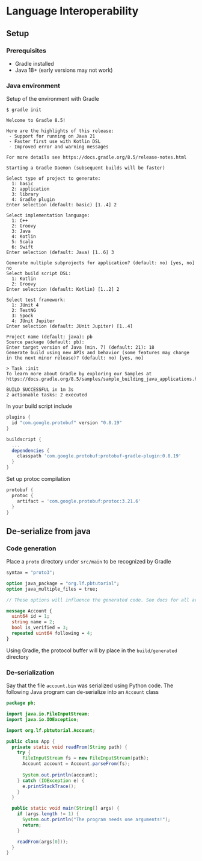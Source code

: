 # Language Interoperability

## Setup

### Prerequisites

- Gradle installed
- Java 18+ (early versions may not work)

### Java environment

Setup of the environment with Gradle

```shell
$ gradle init

Welcome to Gradle 8.5!

Here are the highlights of this release:
 - Support for running on Java 21
 - Faster first use with Kotlin DSL
 - Improved error and warning messages

For more details see https://docs.gradle.org/8.5/release-notes.html

Starting a Gradle Daemon (subsequent builds will be faster)

Select type of project to generate:
  1: basic
  2: application
  3: library
  4: Gradle plugin
Enter selection (default: basic) [1..4] 2

Select implementation language:
  1: C++
  2: Groovy
  3: Java
  4: Kotlin
  5: Scala
  6: Swift
Enter selection (default: Java) [1..6] 3

Generate multiple subprojects for application? (default: no) [yes, no] no
Select build script DSL:
  1: Kotlin
  2: Groovy
Enter selection (default: Kotlin) [1..2] 2

Select test framework:
  1: JUnit 4
  2: TestNG
  3: Spock
  4: JUnit Jupiter
Enter selection (default: JUnit Jupiter) [1..4]

Project name (default: java): pb
Source package (default: pb):
Enter target version of Java (min. 7) (default: 21): 18
Generate build using new APIs and behavior (some features may change in the next minor release)? (default: no) [yes, no]

> Task :init
To learn more about Gradle by exploring our Samples at https://docs.gradle.org/8.5/samples/sample_building_java_applications.html

BUILD SUCCESSFUL in 1m 3s
2 actionable tasks: 2 executed
```

In your build script include

```gradle
plugins {
  id "com.google.protobuf" version "0.8.19"
}

buildscript {
  ...
  dependencies {
    classpath 'com.google.protobuf:protobuf-gradle-plugin:0.8.19'
  }
}
```

Set up protoc compilation

```gradle
protobuf {
  protoc {
    artifact = 'com.google.protobuf:protoc:3.21.6'
  }
}
```

## De-serialize from java

### Code generation

Place a `proto` directory under `src/main` to be recognized by Gradle

```protobuf
syntax = "proto3";

option java_package = "org.lf.pbtutorial";
option java_multiple_files = true;

// These options will influence the generated code. See docs for all available options

message Account {
  uint64 id = 1;
  string name = 2;
  bool is_verified = 3;
  repeated uint64 following = 4;
}
```

Using Gradle, the protocol buffer will by place in the `build/generated` directory

### De-serialization

Say that the file `account.bin` was serialized using Python code. The following Java program can de-serialize into an `Account` class 

```java
package pb;

import java.io.FileInputStream;
import java.io.IOException;

import org.lf.pbtutorial.Account;

public class App {
  private static void readFrom(String path) {
    try {
      FileInputStream fs = new FileInputStream(path);
      Account account = Account.parseFrom(fs);
      
      System.out.println(account);
    } catch (IOException e) {
      e.printStackTrace();
    }
  }

  public static void main(String[] args) {
    if (args.length != 1) {
      System.out.println("The program needs one arguments!");
      return;
    }

    readFrom(args[0]));
  }
}
```
